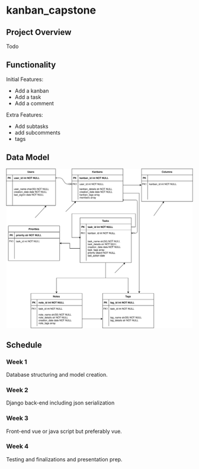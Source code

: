# kanban_capstone

## Project Overview

Todo

## Functionality

Initial Features:

- Add a kanban
- Add a task
- Add a comment

Extra Features:

- Add subtasks
- add subcomments
- tags

## Data Model

![Data Model](images/Kanban%20Captstone%20Diagram.drawio.svg)

## Schedule

### Week 1

Database structuring and model creation.

### Week 2

Django back-end including json serialization

### Week 3

Front-end vue or java script but preferably vue.

### Week 4

Testing and finalizations and presentation prep.
